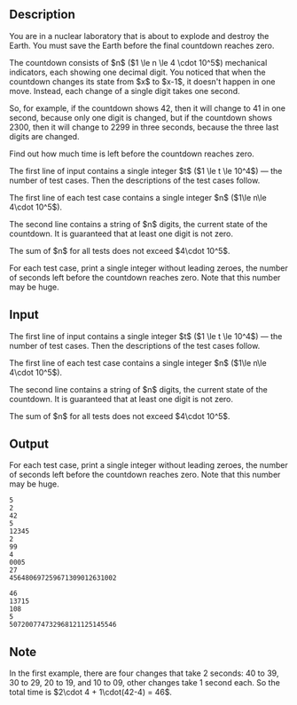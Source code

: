 ## Description

<div><p>You are in a nuclear laboratory that is about to explode and destroy the Earth. You must save the Earth before the final countdown reaches zero. </p><p>The countdown consists of $n$ ($1 \le n \le 4 \cdot 10^5$) mechanical indicators, each showing one decimal digit. You noticed that when the countdown changes its state from $x$ to $x-1$, it doesn't happen in one move. Instead, each change of a single digit takes one second. </p><p>So, for example, if the countdown shows <span class="tex-font-style-tt">42</span>, then it will change to <span class="tex-font-style-tt">41</span> in one second, because only one digit is changed, but if the countdown shows <span class="tex-font-style-tt">2300</span>, then it will change to <span class="tex-font-style-tt">2299</span> in three seconds, because the three last digits are changed.</p><p>Find out how much time is left before the countdown reaches zero.</p></div><div class="input-specification"><p>The first line of input contains a single integer $t$ ($1 \le t \le 10^4$)&nbsp;— the number of test cases. Then the descriptions of the test cases follow.</p><p>The first line of each test case contains a single integer $n$ ($1\le n\le 4\cdot 10^5$). </p><p>The second line contains a string of $n$ digits, the current state of the countdown. It is guaranteed that at least one digit is not zero.</p><p>The sum of $n$ for all tests does not exceed $4\cdot 10^5$.</p></div><div class="output-specification"><p>For each test case, print a single integer without leading zeroes, the number of seconds left before the countdown reaches zero. Note that this number may be huge.</p></div>

## Input

<p>The first line of input contains a single integer $t$ ($1 \le t \le 10^4$)&nbsp;— the number of test cases. Then the descriptions of the test cases follow.</p><p>The first line of each test case contains a single integer $n$ ($1\le n\le 4\cdot 10^5$). </p><p>The second line contains a string of $n$ digits, the current state of the countdown. It is guaranteed that at least one digit is not zero.</p><p>The sum of $n$ for all tests does not exceed $4\cdot 10^5$.</p>

## Output

<p>For each test case, print a single integer without leading zeroes, the number of seconds left before the countdown reaches zero. Note that this number may be huge.</p>





```input1|2,3,6,7,10,11
5
2
42
5
12345
2
99
4
0005
27
456480697259671309012631002
```




```output1
46
13715
108
5
507200774732968121125145546
```



## Note

<p>In the first example, there are four changes that take 2 seconds: <span class="tex-font-style-tt">40</span> to <span class="tex-font-style-tt">39</span>, <span class="tex-font-style-tt">30</span> to <span class="tex-font-style-tt">29</span>, <span class="tex-font-style-tt">20</span> to <span class="tex-font-style-tt">19</span>, and <span class="tex-font-style-tt">10</span> to <span class="tex-font-style-tt">09</span>, other changes take 1 second each. So the total time is $2\cdot 4 + 1\cdot(42-4) = 46$.</p>
